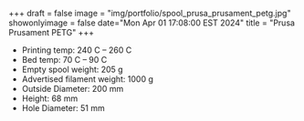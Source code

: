 +++
draft = false
image = "img/portfolio/spool_prusa_prusament_petg.jpg"
showonlyimage = false
date="Mon Apr 01 17:08:00 EST 2024"
title = "Prusa Prusament PETG"
+++

* Printing temp: 240 C – 260 C
* Bed temp: 70 C – 90 C
* Empty spool weight: 205 g
* Advertised filament weight: 1000 g
* Outside Diameter: 200 mm
* Height: 68 mm
* Hole Diameter: 51 mm
<!--more-->
